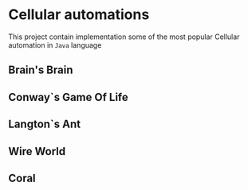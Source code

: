 # Cellular automations
This project contain implementation some of the most popular Cellular automation in `Java` language
## Brain's Brain

## Conway`s Game Of Life

## Langton`s Ant

## Wire World

## Coral
